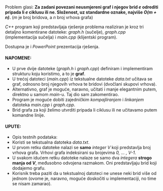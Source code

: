 Problem glasi: **Za zadani povezani neusmjereni graf i njegov brid _e_ odrediti pripada li _e_ ciklusu ili ne. Složenost, uz standardne oznake, najviše _O(m + n)_.** (_m_ je broj bridova, a _n_ broj vrhova grafa)

_C++_ program koji predstavljaja rješenje problema realiziran je kroz tri detaljno komentirane datoteke: _graph.h_ (sučelje), _graph.cpp_ (implementacija sučelja) i _main.cpp_ (klijentski program).

Dostupna je i _PowerPoint_ prezentacija rješenja.

#### NAPOMENE:
- U prve dvije datoteke (_graph.h_ i _graph.cpp_) definiram i implementiram strukturu koju koristimo, a to je **graf**.
- U trećoj datoteci (_main.cpp_) iz tekstualne datoteke _data.txt_ učitava se graf, odnosno broj njegovih vrhova te bridovi (dvočlani skupovi vrhova).
- Alternativno, graf je moguće, naravno, učitati i manje elegantnim putem, direktno u samom _main_-u. Taj dio sam zakomentirao.
- Program je moguće dobiti zajedničkim _kompajliranjem_ i _linkanjem_ datoteka _main.cpp_ i _graph.cpp_.
- Brid grafa za koji želimo utvrditi pripada li ciklusu ili ne učitavamo putem komandne linije.

#### UPUTE:
- Opis testnih podataka:
- Koristi se tekstualna datoteka _data.txt_.
- U prvom retku datoteke nalazi se **samo** _integer_ _V_ koji predstavlja broj vrhova grafa. Vrhovi grafa indeksirani su brojevima _0, ... , V-1_.
- U svakom idućem retku datoteke nalaze se samo dva _integera_ **strogo manja od _V_**, međusobno odvojena razmakom. Oni predstavljaju brid koji dodajemo grafu.
- Korisnik treba paziti da u tekstualnoj datoteci ne unese neki brid više od jednom (ovome je, naravno, moguće doskočiti u implementaciji, no time se nisam zamarao).
